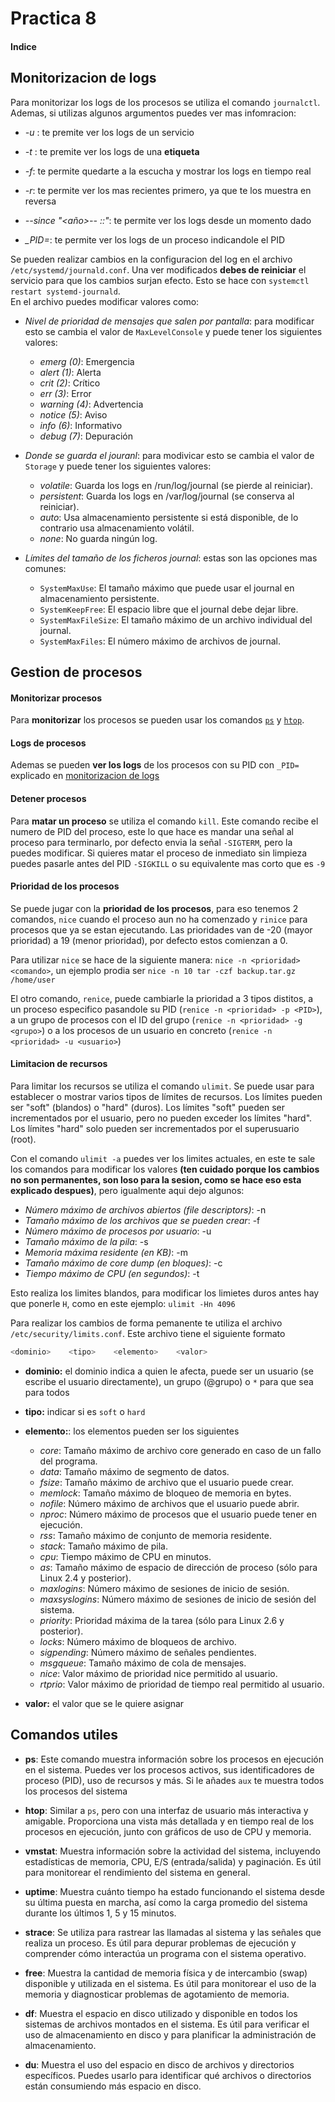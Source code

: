 # Practica 8

#### Indice

## Monitorizacion de logs <a id="logs_monitor">

Para monitorizar los logs de los procesos se utiliza el comando ``journalctl``. Ademas, si utilizas algunos argumentos puedes ver mas infomracion:

- *-u <nombre>*: te premite ver los logs de un servicio

- *-t <nombre>*: te premite ver los logs de una **etiqueta**

- *-f*: te permite quedarte a la escucha y mostrar los logs en tiempo real

- *-r*: te permite ver los mas recientes primero, ya que te los muestra en reversa

- *--since "<año>-<mes>-<dia> <hora>:<min>:<sec>"*: te permite ver los logs desde un momento dado

- *_PID=<PID>*: te permite ver los logs de un proceso indicandole el PID

Se pueden realizar cambios en la configuracion del log en el archivo `/etc/systemd/journald.conf`. Una ver modificados **debes de reiniciar** el servicio para que los cambios surjan efecto. Esto se hace con ``systemctl restart systemd-journald``.  
En el archivo puedes modificar valores como:

- *Nivel de prioridad de mensajes que salen por pantalla*: para modificar esto se cambia el valor de ``MaxLevelConsole`` y puede tener los siguientes valores:
    - *emerg (0)*: Emergencia
    - *alert (1)*: Alerta
    - *crit (2)*: Crítico
    - *err (3)*: Error
    - *warning (4)*: Advertencia
    - *notice (5)*: Aviso
    - *info (6)*: Informativo
    - *debug (7)*: Depuración

- *Donde se guarda el jouranl*: para modivicar esto se cambia el valor de ``Storage`` y puede tener los siguientes valores:
    - *volatile*: Guarda los logs en /run/log/journal (se pierde al reiniciar).
    - *persistent*: Guarda los logs en /var/log/journal (se conserva al reiniciar).
    - *auto*: Usa almacenamiento persistente si está disponible, de lo contrario usa almacenamiento volátil.
    - *none*: No guarda ningún log.

- *Límites del tamaño de los ficheros journal*: estas son las opciones mas comunes:
    - ``SystemMaxUse``: El tamaño máximo que puede usar el journal en almacenamiento persistente.
    - ``SystemKeepFree``: El espacio libre que el journal debe dejar libre.
    - ``SystemMaxFileSize``: El tamaño máximo de un archivo individual del journal.
    - ``SystemMaxFiles``: El número máximo de archivos de journal.

## Gestion de procesos <a id="gest_proc">

#### Monitorizar procesos <a id="mon_proc">

Para **monitorizar** los procesos se pueden usar los comandos [`ps`](#utl_cmd) y [`htop`](#utl_cmd). 

#### Logs de procesos <a id="logs_proc">

Ademas se pueden **ver los logs** de los procesos con su PID con ``_PID=`` explicado en [monitorizacion de logs](#logs_monitor)

#### Detener procesos <a id="kil_proc">

Para **matar un proceso** se utiliza el comando ``kill``. Este comando recibe el numero de PID del proceso, este lo que hace es mandar una señal al proceso para terminarlo, por defecto envia la señal `-SIGTERM`, pero la puedes modificar. Si quieres matar el proceso de inmediato sin limpieza puedes pasarle antes del PID `-SIGKILL` o su equivalente mas corto que es `-9`

#### Prioridad de los procesos <a id="proc_prio">

Se puede jugar con la **prioridad de los procesos**, para eso tenemos 2 comandos, `nice` cuando el proceso aun no ha comenzado y `rinice` para procesos que ya se estan ejecutando. Las prioridades van de -20 (mayor prioridad) a 19 (menor prioridad), por defecto estos comienzan a 0.  

Para utilizar `nice` se hace de la siguiente manera: ``nice -n <prioridad> <comando>``, un ejemplo prodia ser ``nice -n 10 tar -czf backup.tar.gz /home/user``

El otro comando, `renice`, puede cambiarle la prioridad a 3 tipos distitos, a un proceso especifico pasandole su PID (``renice -n <prioridad> -p <PID>``), a un grupo de procesos con el ID del grupo (``renice -n <prioridad> -g <grupo>``) o a los procesos de un usuario en concreto (``renice -n <prioridad> -u <usuario>``)

#### Limitacion de recursos <a id="limt_rec">

Para limitar los recursos se utiliza el comando `ulimit`. Se puede usar para establecer o mostrar varios tipos de límites de recursos. Los límites pueden ser "soft" (blandos) o "hard" (duros). Los límites "soft" pueden ser incrementados por el usuario, pero no pueden exceder los límites "hard". Los límites "hard" solo pueden ser incrementados por el superusuario (root). 

Con el comando `ulimit -a` puedes ver los limites actuales, en este te sale los comandos para modificar los valores **(ten cuidado porque los cambios no son permanentes, son loso para la sesion, como se hace eso esta explicado despues)**, pero igualmente aqui dejo algunos:

- *Número máximo de archivos abiertos (file descriptors)*: -n 
- *Tamaño máximo de los archivos que se pueden crear*: -f 
- *Número máximo de procesos por usuario*: -u 
- *Tamaño máximo de la pila*: -s 
- *Memoria máxima residente (en KB)*: -m 
- *Tamaño máximo de core dump (en bloques)*: -c 
- *Tiempo máximo de CPU (en segundos)*: -t 

Esto realiza los limites blandos, para modificar los limietes duros antes hay que ponerle `H`, como en este ejemplo: ``ulimit -Hn 4096``

Para realizar los cambios de forma pemanente te utiliza el archivo ``/etc/security/limits.conf``. Este archivo tiene el siguiente formato
~~~bash
<dominio>    <tipo>    <elemento>    <valor>
~~~
- **dominio:** el dominio indica a quien le afecta, puede ser un usuario (se escribe el usuario directamente), un grupo (@grupo) o  `*` para que sea para todos

- **tipo:** indicar si es ``soft`` o ``hard``

- **elemento:**: los elementos pueden ser los siguientes
    - *core*: Tamaño máximo de archivo core generado en caso de un fallo del programa.
    - *data*: Tamaño máximo de segmento de datos.
    - *fsize*: Tamaño máximo de archivo que el usuario puede crear.
    - *memlock*: Tamaño máximo de bloqueo de memoria en bytes.
    - *nofile*: Número máximo de archivos que el usuario puede abrir.
    - *nproc*: Número máximo de procesos que el usuario puede tener en ejecución.
    - *rss*: Tamaño máximo de conjunto de memoria residente.
    - *stack*: Tamaño máximo de pila.
    - *cpu*: Tiempo máximo de CPU en minutos.
    - *as*: Tamaño máximo de espacio de dirección de proceso (sólo para Linux 2.4 y posterior).
    - *maxlogins*: Número máximo de sesiones de inicio de sesión.
    - *maxsyslogins*: Número máximo de sesiones de inicio de sesión del sistema.
    - *priority*: Prioridad máxima de la tarea (sólo para Linux 2.6 y posterior).
    - *locks*: Número máximo de bloqueos de archivo.
    - *sigpending*: Número máximo de señales pendientes.
    - *msgqueue*: Tamaño máximo de cola de mensajes.
    - *nice*: Valor máximo de prioridad nice permitido al usuario.
    - *rtprio*: Valor máximo de prioridad de tiempo real permitido al usuario.

- **valor:** el valor que se le quiere asignar

## Comandos utiles <a id="utl_cmd">

- **ps**: Este comando muestra información sobre los procesos en ejecución en el sistema. Puedes ver los procesos activos, sus identificadores de proceso (PID), uso de recursos y más. Si le añades `aux` te muestra todos los procesos del sistema

- **htop**: Similar a `ps`, pero con una interfaz de usuario más interactiva y amigable. Proporciona una vista más detallada y en tiempo real de los procesos en ejecución, junto con gráficos de uso de CPU y memoria.

- **vmstat**: Muestra información sobre la actividad del sistema, incluyendo estadísticas de memoria, CPU, E/S (entrada/salida) y paginación. Es útil para monitorear el rendimiento del sistema en general.

- **uptime**: Muestra cuánto tiempo ha estado funcionando el sistema desde su última puesta en marcha, así como la carga promedio del sistema durante los últimos 1, 5 y 15 minutos.

- **strace**: Se utiliza para rastrear las llamadas al sistema y las señales que realiza un proceso. Es útil para depurar problemas de ejecución y comprender cómo interactúa un programa con el sistema operativo.

- **free**: Muestra la cantidad de memoria física y de intercambio (swap) disponible y utilizada en el sistema. Es útil para monitorear el uso de la memoria y diagnosticar problemas de agotamiento de memoria.

- **df**: Muestra el espacio en disco utilizado y disponible en todos los sistemas de archivos montados en el sistema. Es útil para verificar el uso de almacenamiento en disco y para planificar la administración de almacenamiento.

- **du**: Muestra el uso del espacio en disco de archivos y directorios específicos. Puedes usarlo para identificar qué archivos o directorios están consumiendo más espacio en disco.
